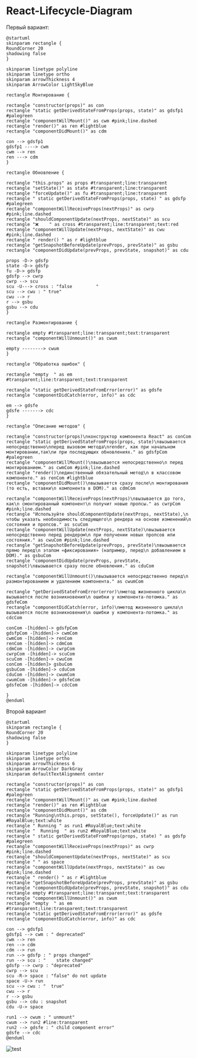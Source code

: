 # React-Lifecycle-Diagram

Первый вариант:
```plantuml
@startuml
skinparam rectangle {
RoundCorner 20
shadowing false
}

skinparam linetype polyline
skinparam linetype ortho
skinparam arrowThickness 4
skinparam ArrowColor LightSkyBlue

rectangle Монтирование {

rectangle "constructor(props)" as con
rectangle "static getDerivedStateFromProps(props, state)" as gdsfp1 #palegreen
rectangle "componentWillMount()" as cwm #pink;line.dashed
rectangle "render()" as ren #lightblue
rectangle "componentDidMount()" as cdm

con --> gdsfp1
gdsfp1 ----> cwm
cwm --> ren
ren ---> cdm
}

rectangle Обновление {

rectangle "this.props" as props #transparent;line:transparent
rectangle "setState()" as state #transparent;line:transparent
rectangle "forceUpdate()" as fu #transparent;line:transparent
rectangle " static getDerivedStateFromProps(props, state) " as gdsfp #palegreen
rectangle "componentWillReceiveProps(nextProps)" as cwrp #pink;line.dashed
rectangle "shouldComponentUpdate(nextProps, nextState)" as scu
rectangle "❌    " as cross #transparent;line:transparent;text:red
rectangle "componentWillUpdate(nextProps, nextState)" as cwu #pink;line.dashed
rectangle " render() " as r #lightblue
rectangle "getSnapshotBeforeUpdate(prevProps, prevState)" as gsbu
rectangle "componentDidUpdate(prevProps, prevState, snapshot)" as cdu

props -D-> gdsfp
state -D-> gdsfp
fu -D-> gdsfp
gdsfp --> cwrp
cwrp --> scu
scu -U---> cross : "false         "
scu --> cwu : " true"
cwu --> r
r --> gsbu
gsbu --> cdu
}

rectangle Размонтирование {

rectangle empty #transparent;line:transparent;text:transparent
rectangle "componentWillUnmount()" as cwum

empty --------> cwum
}

rectangle "Обработка ошибок" {

rectangle "empty  " as em #transparent;line:transparent;text:transparent

rectangle "static getDerivedStateFromError(error)" as gdsfe
rectangle "componentDidCatch(error, info)" as cdc

em --> gdsfe
gdsfe -------> cdc
}

rectangle "Описание методов" {

rectangle "constructor(props)\nконструктор компонента React" as conCom
rectangle "static getDerivedStateFromProps(props, state)\nвызывается непосредственно\nперед вызовом метода\nrender, как при начальном монтировании,так\nи при последующих обновлениях." as gdsfpCom #palegreen
rectangle "componentWillMount()\nвызывается непосредственно\n перед монтированием." as cwmCom #pink;line.dashed
rectangle "render()\nединственный обязательный метод\n в классовом компоненте." as renCom #lightblue
rectangle "componentDidMount()\nвызывается сразу после\n монтирования (то есть, вставки\n компонента в DOM)." as cdmCom

rectangle "componentWillReceiveProps(nextProps)\nвызывается до того, как\n смонтированный компонент\n получит новые пропсы." as cwrpCom #pink;line.dashed
rectangle "Используйте shouldComponentUpdate(nextProps, nextState),\n чтобы указать необходимость следующего\n рендера на основе изменений\n состояния и пропсов." as scuCom
rectangle "componentWillUpdate(nextProps, nextState)\nвызывается непосредственно перед рендером\n при получении новых пропсов или состояния." as cwuCom #pink;line.dashed
rectangle "getSnapshotBeforeUpdate(prevProps, prevState)\nвызывается прямо перед\n этапом «фиксирования» (например, перед\n добавлением в DOM)." as gsbuCom
rectangle "componentDidUpdate(prevProps, prevState, snapshot)\nвызывается сразу после обновления." as cduCom

rectangle "componentWillUnmount()\nвызывается непосредственно перед\n размонтированием и удалением компонента." as cwumCom

rectangle "getDerivedStateFromError(error)\nметод жизненного цикла\n вызывается после возникновения\n ошибки у компонента-потомка." as gdsfeCom
rectangle "componentDidCatch(error, info)\nметод жизненного цикла\n вызывается после возникновения\n ошибки у компонента-потомка." as cdcCom

conCom -[hidden]-> gdsfpCom
gdsfpCom -[hidden]-> cwmCom
cwmCom -[hidden]-> renCom
renCom -[hidden]-> cdmCom
cdmCom -[hidden]-> cwrpCom
cwrpCom -[hidden]-> scuCom
scuCom -[hidden]-> cwuCom
conCom -[hidden]> gsbuCom
gsbuCom -[hidden]-> cduCom
cduCom -[hidden]-> cwumCom
cwumCom -[hidden]-> gdsfeCom
gdsfeCom -[hidden]-> cdcCom

}
@enduml
```

Второй вариант
```plantuml
@startuml
skinparam rectangle {
RoundCorner 20
shadowing false
}

skinparam linetype polyline
skinparam linetype ortho
skinparam arrowThickness 6
skinparam ArrowColor DarkGray
skinparam defaultTextAlignment center

rectangle "constructor(props)" as con
rectangle "static getDerivedStateFromProps(props, state)" as gdsfp1 #palegreen
rectangle "componentWillMount()" as cwm #pink;line.dashed
rectangle "render()" as ren #lightblue
rectangle "componentDidMount()" as cdm
rectangle "Running\nthis.props, setState(), forceUpdate()" as run #RoyalBlue;text:white
rectangle " Running " as run1 #RoyalBlue;text:white
rectangle "  Running  " as run2 #RoyalBlue;text:white
rectangle " static getDerivedStateFromProps(props, state) " as gdsfp #palegreen
rectangle "componentWillReceiveProps(nextProps)" as cwrp #pink;line.dashed
rectangle "shouldComponentUpdate(nextProps, nextState)" as scu
rectangle " " as space
rectangle "componentWillUpdate(nextProps, nextState)" as cwu #pink;line.dashed
rectangle " render() " as r #lightblue
rectangle "getSnapshotBeforeUpdate(prevProps, prevState)" as gsbu
rectangle "componentDidUpdate(prevProps, prevState, snapshot)" as cdu
rectangle empty #transparent;line:transparent;text:transparent
rectangle "componentWillUnmount()" as cwum
rectangle "empty  " as em #transparent;line:transparent;text:transparent
rectangle "static getDerivedStateFromError(error)" as gdsfe
rectangle "componentDidCatch(error, info)" as cdc

con --> gdsfp1
gdsfp1 --> cwm : " deprecated"
cwm --> ren
ren --> cdm
cdm --> run
run --> gdsfp : " props changed"
run --> scu : "    state changed"
gdsfp --> cwrp : "deprecated"
cwrp --> scu
scu -R-> space : "false" do not update
space -U-> run
scu --> cwu : "  true"
cwu --> r
r --> gsbu
gsbu --> cdu : snapshot
cdu -U-> space

run1 --> cwum : " unmount"
cwum --> run2 #line:transparent
run2 --> gdsfe : " child component error"
gdsfe --> cdc
@enduml
```

![test](http://www.plantuml.com/plantuml/png/fLLDJnin4BtxLupW4gG45GuzW5G1eUsfKXL0lVHYxCck5QzjZMtIgEf_hpzsoMv5A5KlczsPUMy-vjcvye5JY9rcVgECuyGx81I1cqOZ_6Gh6urSMZ98SFwE-PPBkrMcWJNN7jalDi9fPJ3i78ApUfS_Nl9P2gqTEJYHtTwtIcmCUW_lHwxhx5fQRGbkEMq-4z-Dl1BNFEfmZp_2jLQDwT044Ec1nDY-XIDXZGyKHR0qSsITFpa2xY6Pnr4-yA04D1XkaTGJohjam4zakwyPKv5pyDbQ2Hhfr-uCZXtNs12YcIRjd3LemZUbzHSRJPZrQRTTWYYpkSmJEPNSjoZ7I48ZaVhez077gRasFEg8BoQuLNB2Bxjns2eQaxRrtOHM-TEX2Gobkzd97DQM13uuMJvhpfXohkoEwvkKypAa-LviMnKcwQ4dXW5ozWRCC-WPTVu6r3zj1lQhUSjcLYWmKLOYa_ANjs5Jv5vVbMzjr78v4DOfxcdca5_lzehn8auwgqR71HuiyA-SOXjVBn86GVL3Fw2d9cd2S9TQ2ZUOH35emX4-zPdpwoXpun_Z8KM-0awRwlCCWXspOEV23eu3SPC6Gucjz7KnDcITZ0s7XsUwoScBawDHKzMfOFSVEGyBz2EHfHdcv_xEE7YCbpo8jaRFGPcr7GOa61FMm6BneRzqMFqfbdoXNAGk9Bh4cnBB8vPjsKT5-XMPBmOXUtjCzZXYB0pb885eKscPP0Zm8XOtG3rZ-uWAhKLGuPWMGMuWO9baiSeVMUuvjFn_fB8j61iW5i6mwbqyr1ehgj3t9GIAc9chcHZbtwh4_EWRpS63o5Zwh8JreEMsXi75EhbOPL9uwtpgpVId25Wn3pF3WXMjqXAUjmXbUtKos5SZs1KQ6Jlz6m00)
